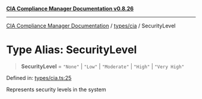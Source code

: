 [**CIA Compliance Manager Documentation v0.8.26**](../../../README.md)

***

[CIA Compliance Manager Documentation](../../../modules.md) / [types/cia](../README.md) / SecurityLevel

# Type Alias: SecurityLevel

> **SecurityLevel** = `"None"` \| `"Low"` \| `"Moderate"` \| `"High"` \| `"Very High"`

Defined in: [types/cia.ts:25](https://github.com/Hack23/cia-compliance-manager/blob/168f1311621722afef33b264085d8ac99d4a3213/src/types/cia.ts#L25)

Represents security levels in the system
